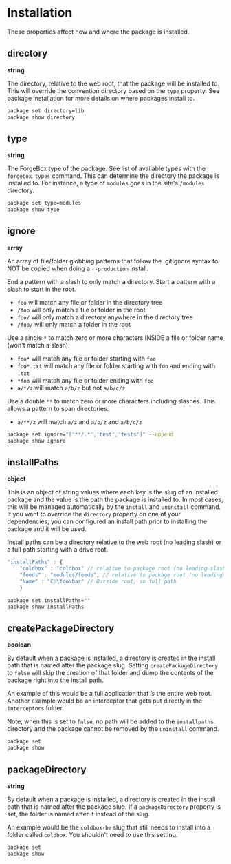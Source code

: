 # Installation

These properties affect how and where the package is installed.  

## directory

**string**

The directory, relative to the web root, that the package will be installed to.  This will override the convention directory based on the `type` property.  See package installation for more details on where packages install to.

```bash
package set directory=lib
package show directory
```

## type

**string**

The ForgeBox type of the package. See list of available types with the `forgebox types` command.  This can determine the directory the package is installed to.  For instance, a type of `modules` goes in the site's `/modules` directory.

```bash
package set type=modules
package show type
```

## ignore

**array**

An array of file/folder globbing patterns that follow the .gitIgnore syntax to NOT be copied when doing a `--production` install.

End a pattern with a slash to only match a directory. Start a pattern with a slash to start in the root.
* `foo` will match any file or folder in the directory tree
* `/foo` will only match a file or folder in the root
* `foo/` will only match a directory anywhere in the directory tree
* `/foo/` will only match a folder in the root

Use a single `*` to match zero or more characters INSIDE a file or folder name (won't match a slash).
* `foo*` will match any file or folder starting with `foo`
* `foo*.txt` will match any file or folder starting with `foo` and ending with `.txt`
* `*foo` will match any file or folder ending with `foo`
* `a/*/z` will match `a/b/z` but not `a/b/c/z`
 
Use a double `**` to match zero or more characters including slashes. This allows a pattern to span directories.
* `a/**/z` will match `a/z` and `a/b/z` and `a/b/c/z`

```bash
package set ignore="['**/.*','test','tests']" --append
package show ignore
```


## installPaths

**object**

This is an object of string values where each key is the slug of an installed package and the value is the path the package is installed to.  In most cases, this will be managed automatically by the `install` and `uninstall` command.  If you want to override the `directory` property on one of your dependencies, you can configured an install path prior to installing the package and it will be used.

Install paths can be a directory relative to the web root (no leading slash) or a full path starting with a drive root.

```javascript
"installPaths" : {
    "coldbox" : "coldbox" // relative to package root (no leading slash)
    "feeds" : "modules/feeds", // relative to package root (no leading slash)
    "Name" : "C:\foo\bar" // Outside root, so full path
    }
```

```bash
package set installPaths=""
package show installPaths
```

## createPackageDirectory

**boolean**

By default when a package is installed, a directory is created in the install path that is named after the package slug.  Setting `createPackageDirectory` to `false` will skip the creation of that folder and dump the contents of the package right into the install path.  

An example of this would be a full application that *is* the entire web root.  Another example would be an interceptor that gets put directly in the `interceptors` folder.

Note, when this is set to `false`, no path will be added to the `installpaths` directory and the package cannot be removed by the `uninstall` command.

```bash
package set 
package show 
```

## packageDirectory

**string**

By default when a package is installed, a directory is created in the install path that is named after the package slug.  If a `packageDirectory` property is set, the folder is named after it instead of the slug. 

An example would be the `coldbox-be` slug that still needs to install into a folder called `coldbox`.  You shouldn't need to use this setting.

```bash
package set 
package show 
```